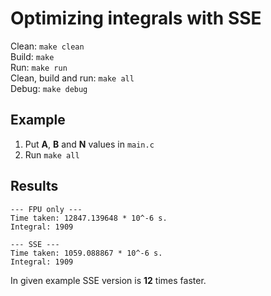 # Optimizing integrals with SSE
Clean: `make clean`  
Build: `make`  
Run: `make run`  
Clean, build and run: `make all`  
Debug: `make debug`

## Example
1. Put **A**, **B** and **N** values in `main.c`
2. Run `make all`

## Results  
```
--- FPU only ---
Time taken: 12847.139648 * 10^-6 s.
Integral: 1909

--- SSE ---
Time taken: 1059.088867 * 10^-6 s.
Integral: 1909
```
In given example SSE version is **12** times faster.